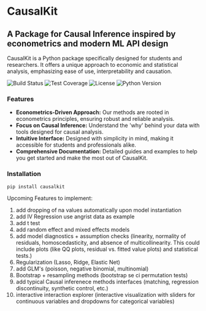 # CausalKit

## A Package for Causal Inference inspired by econometrics and modern ML API design

CausalKit is a Python package specifically designed for students and researchers. It offers a unique approach to economic and statistical analysis, emphasizing ease of use, interpretability and causation. 

![Build Status](https://img.shields.io/badge/build-passing-brightgreen.svg)
![Test Coverage](https://img.shields.io/badge/coverage-100-brightgreen.svg)
![License](https://img.shields.io/badge/license-MIT-blue.svg)
![Python Version](https://img.shields.io/badge/python-3.89+-blue.svg)
### Features

- **Econometrics-Driven Approach:** Our methods are rooted in econometrics principles, ensuring robust and reliable analysis.
- **Focus on Causal Inference:** Understand the 'why' behind your data with tools designed for causal analysis.
- **Intuitive Interface:** Designed with simplicity in mind, making it accessible for students and professionals alike.
- **Comprehensive Documentation:** Detailed guides and examples to help you get started and make the most out of CausalKit.

### Installation

```bash
pip install causalkit
```

Upcoming Features to implement:

1. add dropping of na values automatically upon model instantiation
2. add IV Regression use angrist data as example
3. add t test
4. add random effect and mixed effects models
5. add model diagnostics + assumption checks (linearity, normality of residuals, homoscedasticity, and absence of multicollinearity. This could include plots (like QQ plots, residual vs. fitted value plots) and statistical tests.)
6. Regularization (Lasso, Ridge, Elastic Net)
7. add GLM's (poisson, negative binomial, multinomial)
8. Bootstrap + resampling methods (bootstrap se ci permutation tests)
9. add typical Causal inferenece methods interfaces (matching, regression discontinuity, synthetic control, etc.)
10. interactive interaction explorer (interactive visualization with sliders for continuous variables and dropdowns for categorical variables)
